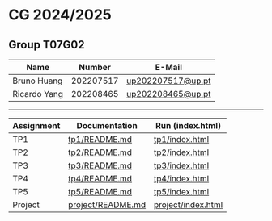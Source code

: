 # CG 2024/2025

## Group T07G02

| Name         | Number    | E-Mail            |
|--------------|-----------|-------------------|
| Bruno Huang  | 202207517 | up202207517@up.pt |
| Ricardo Yang | 202208465 | up202208465@up.pt |

----

| Assignment | Documentation | Run (index.html) |
|------------|---------------|------------------|
| TP1        | [tp1/README.md](tp1/README.md)         | [tp1/index.html](tp1/index.html)         |
| TP2        | [tp2/README.md](tp2/README.md)         | [tp2/index.html](tp2/index.html)         |
| TP3        | [tp3/README.md](tp3/README.md)         | [tp3/index.html](tp3/index.html)         |
| TP4        | [tp4/README.md](tp4/README.md)         | [tp4/index.html](tp4/index.html)         |
| TP5        | [tp5/README.md](tp5/README.md)         | [tp5/index.html](tp5/index.html)         |
| Project    | [project/README.md](project/README.md) | [project/index.html](project/index.html) |